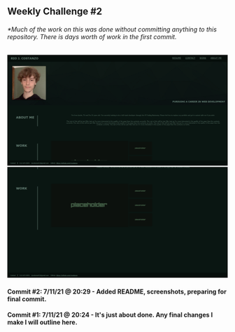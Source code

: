 ## Weekly Challenge #2

###### *Much of the work on this was done without committing anything to this repository. There is days worth of work in the first commit.

![Image 1](/assets/img/demo-image-1.png)
![Image 2](/assets/img/demo-image-2.png)

#### Commit #2: 7/11/21 @ 20:29 - Added README, screenshots, preparing for final commit.

#### Commit #1: 7/11/21 @ 20:24 - It's just about done. Any final changes I make I will outline here.